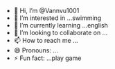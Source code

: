 - 👋 Hi, I’m @Vannvu1001
- 👀 I’m interested in ...swimming
- 🌱 I’m currently learning ...english
- 💞️ I’m looking to collaborate on ...
- 📫 How to reach me ...
- 😄 Pronouns: ...
- ⚡ Fun fact: ...play game

<!---
Vannvu1001/Vannvu1001 is a ✨ special ✨ repository because its `README.md` (this file) appears on your GitHub profile.
You can click the Preview link to take a look at your changes.
--->
